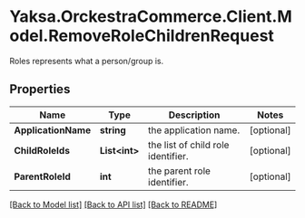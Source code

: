 # Yaksa.OrckestraCommerce.Client.Model.RemoveRoleChildrenRequest
Roles represents what a person/group is.

## Properties

Name | Type | Description | Notes
------------ | ------------- | ------------- | -------------
**ApplicationName** | **string** | the application name. | [optional] 
**ChildRoleIds** | **List&lt;int&gt;** | the list of child role identifier. | [optional] 
**ParentRoleId** | **int** | the parent role identifier. | [optional] 

[[Back to Model list]](../README.md#documentation-for-models) [[Back to API list]](../README.md#documentation-for-api-endpoints) [[Back to README]](../README.md)

